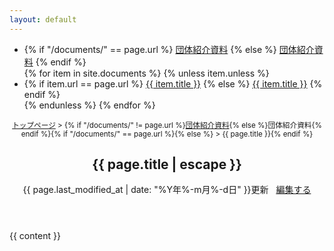 ```yaml
---
layout: default
---
```

<main class="container">
<div class="doc-container">
    <div class="doc-menu">
        <ul>
    <li class="category">
    {% if "/documents/" == page.url %}
        <a href="/documents/" class="active">団体紹介資料</a>
    {% else %}
        <a href="/documents/">団体紹介資料</a>
    {% endif %}
    </li>
        {% for item in site.documents %}
        {% unless item.unless %}
            <li>
            {% if item.url == page.url %}
                <a href="{{ item.url | relative_url }}" class="active doc-link">{{ item.title }}</a>
            {% else %}
                <a href="{{ item.url | relative_url }}" class="doc-link">{{ item.title }}</a>
            {% endif %}
            </li>
        {% endunless %}
        {% endfor %}
        </ul>
    </div>
    <article class="documentation">
        <header class="doc-header">
<small><a href="{{ site.url }}">トップページ</a>&nbsp;&gt;&nbsp;{% if "/documents/" != page.url %}<a href="/documents/">団体紹介資料</a>{% else %}団体紹介資料{% endif %}{% if "/documents/" == page.url %}{% else %}&nbsp;&gt;&nbsp;{{ page.title }}{% endif %}</small>
            <h1>{{ page.title | escape }}</h1>
<p class="meta">
{{ page.last_modified_at | date: "%Y年%-m月%-d日" }}更新
&nbsp;
<i class="fa-pencil"></i>
<a href="https://github.com/{{ site.repository }}/blob/master/{{ page.path }}">編集する</a>
</p>
        </header>
            {{ content }}
    </article>
</div>
<div id="back-to-top">
    <i class="fa-angle-up"></i>
</div>
</main>
